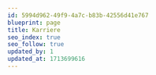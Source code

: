 ```yaml
---
id: 5994d962-49f9-4a7c-b83b-42556d41e767
blueprint: page
title: Karriere
seo_index: true
seo_follow: true
updated_by: 1
updated_at: 1713699616
---
```

